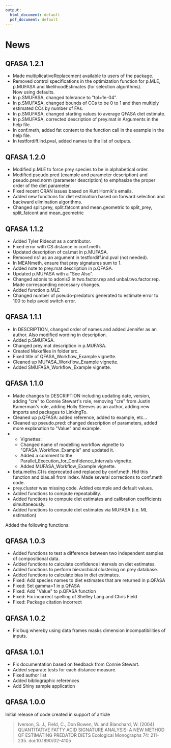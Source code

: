 ```yaml
---
output:
  html_document: default
  pdf_document: default
---
```

# News

## QFASA 1.2.1

* Made multiplicativeReplacement available to users of the package.
* Removed control specifications in the optimization function for p.MLE, 
p.MUFASA and likelihoodEstimates (for selection algorithms).  
Now using defaults.
* In p.SMUFASA, changed tolerance to "tol=1e-04".
* In p.SMUFASA, changed bounds of CCs to be 0 to 1 and then multiply estimated CCs by number of FAs. 
* In p.SMUFASA, changed starting values to average QFASA diet estimate.
* In p.SMUFASA, corrected description of prey.mat in Arguments in the help file.
* In conf.meth, added fat content to the function call in the example in the help file. 
* In testfordiff.ind.pval, added names to the list of outputs.


## QFASA 1.2.0

* Modified p.MLE to force prey species to be in alphabetical order. 
* Modified pseudo.pred (example and parameter description) and pseudo.pred.norm
(parameter description) to emphasize the proper order of the diet parameter.
* Fixed recent CRAN issues based on Kurt Hornik's emails.
* Added new functions for diet estimation based on forward selection and 
backward elimination algorithms.
* Changed split.prey, split.fatcont and mean.geometric to split_prey, 
split_fatcont and mean_geometric



## QFASA 1.1.2

* Added Tyler Rideout as a contributor.
* Fixed error with CS distance in conf.meth.
* Updated description of cal.mat in p.MUFASA.
* Removed ns1 as an argument in testfordiff.ind.pval (not needed).
* In MEANmeth, ensure that prey signatures sum to 1.  
* Added note to prey.mat description in p.QFASA.
* Updated p.MUFASA with a "See Also".
* Changed adonis to adonis2 in two.factor.rep and unbal.two.factor.rep.  Made corresponding necessary changes.
* Added function p.MLE
* Changed number of pseudo-predators generated to estimate error to 100 to help avoid switch error.


## QFASA 1.1.1

* In DESCRIPTION, changed order of names and added Jennifer as an author. Also modified wording in description.
* Added p.SMUFASA.
* Changed prey.mat description in p.MUFASA.
* Created Makefiles in folder src.
* Fixed title of QFASA_Workflow_Example vignette.
* Cleaned up MUFASA_Workflow_Example vignette.
* Added SMUFASA_Workflow_Example vignette.

## QFASA 1.1.0

* Made changes to DESCRIPTION including updating date, version, adding "cre" to Connie Stewart's role, removing "cre" from Justin Kamerman's role, adding Holly Steeves as an author, adding new imports and packages to LinkingTo. 
* Cleaned up p.QFASA: added reference, added to example, etc...
* Cleaned up pseudo.pred: changed description of parameters, added more explanation to "Value" and example.
* * Vignettes: 
  + Changed name of modelling workflow vignette to "QFASA_Workflow_Example" and updated it.  
  + Added a comment to the Parallel_Execution_for_Confidence_Intervals vignette.  
  + Added MUFASA_Workflow_Example vignette.
* beta.meths.CI is deprecated and replaced by conf.meth. Hid this function and bias.all from index. Made several corrections to conf.meth code.
* prey.cluster was missing code.  Added example and default values.
* Added functions to compute repeatability.
* Added functions to compute diet estimates and calibration coefficients simultaneously.
* Added functions to compute diet estimates via MUFASA (i.e. ML estimation)


Added the following functions:

## QFASA 1.0.3
* Added functions to test a difference between two independent samples of compositional data.
* Added functions to calculate confidence intervals on diet estimates.
* Added functions to perform hierarchical clustering on prey database.
* Added functions to calculate bias in diet estimates.
* Fixed: Add species names to diet estimates that are returned in p.QFASA
* Fixed: Set gamma=1 in p.QFASA
* Fixed: Add "Value" to p.QFASA function
* Fixed: Fix incorrect spelling of Shelley Lang and Chris Field
* Fixed: Package citation incorrect

## QFASA 1.0.2
* Fix bug whereby using data frames masks dimension incompatibilities of inputs.

## QFASA 1.0.1
* Fix documentation based on feedback from Connie Stewart. 
* Added separate tests for each distance measure.
* Fixed author list
* Added bibliographic references
* Add Shiny sample application


## QFASA 1.0.0
Initial release of code created in support of article

> Iverson, S. J., Field, C., Don Bowen, W. and Blanchard, W. (2004)
> QUANTITATIVE FATTY ACID SIGNATURE ANALYSIS: A NEW METHOD OF
> ESTIMATING PREDATOR DIETS Ecological Monographs 74: 211–235.
> doi:10.1890/02-4105
